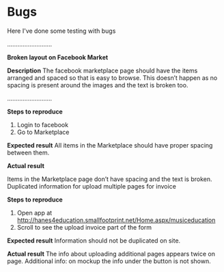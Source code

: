 # Bugs
Here I've done some testing with bugs

..........................


**Broken layout on Facebook Market**

**Description**
The facebook marketplace page should have the items arranged and spaced so that is easy to
browse. This doesn’t happen as no spacing is present around the images and the text is broken
too.

..........................


**Steps to reproduce**
1. Login to facebook
2. Go to Marketplace


**Expected result**
All items in the Marketplace should have proper spacing between them.


**Actual result**

Items in the Marketplace page don’t have spacing and the text is broken.
Duplicated information for upload multiple pages for invoice


**Steps to reproduce**
1. Open app at http://hanes4education.smallfootprint.net/Home.aspx/musiceducation
2. Scroll to see the upload invoice part of the form


**Expected result**
Information should not be duplicated on site.


**Actual result**
The info about uploading additional pages appears twice on page.
Additional info: on mockup the info under the button is not shown.
